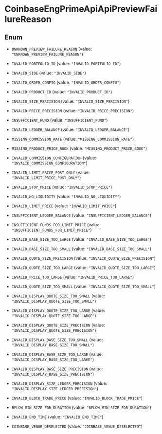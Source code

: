 
# CoinbaseEngPrimeApiApiPreviewFailureReason

## Enum


* `UNKNOWN_PREVIEW_FAILURE_REASON` (value: `"UNKNOWN_PREVIEW_FAILURE_REASON"`)

* `INVALID_PORTFOLIO_ID` (value: `"INVALID_PORTFOLIO_ID"`)

* `INVALID_SIDE` (value: `"INVALID_SIDE"`)

* `INVALID_ORDER_CONFIG` (value: `"INVALID_ORDER_CONFIG"`)

* `INVALID_PRODUCT_ID` (value: `"INVALID_PRODUCT_ID"`)

* `INVALID_SIZE_PERCISION` (value: `"INVALID_SIZE_PERCISION"`)

* `INVALID_PRICE_PRECISION` (value: `"INVALID_PRICE_PRECISION"`)

* `INSUFFICIENT_FUND` (value: `"INSUFFICIENT_FUND"`)

* `INVALID_LEDGER_BALANCE` (value: `"INVALID_LEDGER_BALANCE"`)

* `MISSING_COMMISSION_RATE` (value: `"MISSING_COMMISSION_RATE"`)

* `MISSING_PRODUCT_PRICE_BOOK` (value: `"MISSING_PRODUCT_PRICE_BOOK"`)

* `INVALID_COMMISSION_CONFIGURATION` (value: `"INVALID_COMMISSION_CONFIGURATION"`)

* `INVALID_LIMIT_PRICE_POST_ONLY` (value: `"INVALID_LIMIT_PRICE_POST_ONLY"`)

* `INVALID_STOP_PRICE` (value: `"INVALID_STOP_PRICE"`)

* `INVALID_NO_LIQUIDITY` (value: `"INVALID_NO_LIQUIDITY"`)

* `INVALID_LIMIT_PRICE` (value: `"INVALID_LIMIT_PRICE"`)

* `INSUFFICIENT_LEDGER_BALANCE` (value: `"INSUFFICIENT_LEDGER_BALANCE"`)

* `INSUFFICIENT_FUNDS_FOR_LIMIT_PRICE` (value: `"INSUFFICIENT_FUNDS_FOR_LIMIT_PRICE"`)

* `INVALID_BASE_SIZE_TOO_LARGE` (value: `"INVALID_BASE_SIZE_TOO_LARGE"`)

* `INVALID_BASE_SIZE_TOO_SMALL` (value: `"INVALID_BASE_SIZE_TOO_SMALL"`)

* `INVALID_QUOTE_SIZE_PRECISION` (value: `"INVALID_QUOTE_SIZE_PRECISION"`)

* `INVALID_QUOTE_SIZE_TOO_LARGE` (value: `"INVALID_QUOTE_SIZE_TOO_LARGE"`)

* `INVALID_PRICE_TOO_LARGE` (value: `"INVALID_PRICE_TOO_LARGE"`)

* `INVALID_QUOTE_SIZE_TOO_SMALL` (value: `"INVALID_QUOTE_SIZE_TOO_SMALL"`)

* `INVALID_DISPLAY_QUOTE_SIZE_TOO_SMALL` (value: `"INVALID_DISPLAY_QUOTE_SIZE_TOO_SMALL"`)

* `INVALID_DISPLAY_QUOTE_SIZE_TOO_LARGE` (value: `"INVALID_DISPLAY_QUOTE_SIZE_TOO_LARGE"`)

* `INVALID_DISPLAY_QUOTE_SIZE_PRECISION` (value: `"INVALID_DISPLAY_QUOTE_SIZE_PRECISION"`)

* `INVALID_DISPLAY_BASE_SIZE_TOO_SMALL` (value: `"INVALID_DISPLAY_BASE_SIZE_TOO_SMALL"`)

* `INVALID_DISPLAY_BASE_SIZE_TOO_LARGE` (value: `"INVALID_DISPLAY_BASE_SIZE_TOO_LARGE"`)

* `INVALID_DISPLAY_BASE_SIZE_PRECISION` (value: `"INVALID_DISPLAY_BASE_SIZE_PRECISION"`)

* `INVALID_DISPLAY_SIZE_LEDGER_PRECISION` (value: `"INVALID_DISPLAY_SIZE_LEDGER_PRECISION"`)

* `INVALID_BLOCK_TRADE_PRICE` (value: `"INVALID_BLOCK_TRADE_PRICE"`)

* `BELOW_MIN_SIZE_FOR_DURATION` (value: `"BELOW_MIN_SIZE_FOR_DURATION"`)

* `INVALID_END_TIME` (value: `"INVALID_END_TIME"`)

* `COINBASE_VENUE_DESELECTED` (value: `"COINBASE_VENUE_DESELECTED"`)



